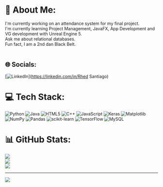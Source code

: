 # 💫 About Me:
I'm currently working on an attendance system for my final project.<br> I'm currently learning Project Management, JavaFX, App Development and VG development with Unreal Engine 5.<br>Ask me about relational databases. <br>Fun fact, I am a 2nd dan Black Belt.<br><br>


## 🌐 Socials:
[![LinkedIn](https://img.shields.io/badge/LinkedIn-%230077B5.svg?logo=linkedin&logoColor=white)](https://linkedin.com/in/Rhed Santiago) 

# 💻 Tech Stack:
![Python](https://img.shields.io/badge/python-3670A0?style=for-the-badge&logo=python&logoColor=ffdd54) ![Java](https://img.shields.io/badge/java-%23ED8B00.svg?style=for-the-badge&logo=openjdk&logoColor=white) ![HTML5](https://img.shields.io/badge/html5-%23E34F26.svg?style=for-the-badge&logo=html5&logoColor=white) ![C++](https://img.shields.io/badge/c++-%2300599C.svg?style=for-the-badge&logo=c%2B%2B&logoColor=white) ![JavaScript](https://img.shields.io/badge/javascript-%23323330.svg?style=for-the-badge&logo=javascript&logoColor=%23F7DF1E) ![Keras](https://img.shields.io/badge/Keras-%23D00000.svg?style=for-the-badge&logo=Keras&logoColor=white) ![Matplotlib](https://img.shields.io/badge/Matplotlib-%23ffffff.svg?style=for-the-badge&logo=Matplotlib&logoColor=black) ![NumPy](https://img.shields.io/badge/numpy-%23013243.svg?style=for-the-badge&logo=numpy&logoColor=white) ![Pandas](https://img.shields.io/badge/pandas-%23150458.svg?style=for-the-badge&logo=pandas&logoColor=white) ![scikit-learn](https://img.shields.io/badge/scikit--learn-%23F7931E.svg?style=for-the-badge&logo=scikit-learn&logoColor=white) ![TensorFlow](https://img.shields.io/badge/TensorFlow-%23FF6F00.svg?style=for-the-badge&logo=TensorFlow&logoColor=white) ![MySQL](https://img.shields.io/badge/mysql-%2300000f.svg?style=for-the-badge&logo=mysql&logoColor=white)
# 📊 GitHub Stats:
![](https://github-readme-stats.vercel.app/api?username=rhedsantiago&theme=dark&hide_border=false&include_all_commits=false&count_private=false)<br/>
![](https://github-readme-streak-stats.herokuapp.com/?user=rhedsantiago&theme=dark&hide_border=false)<br/>
![](https://github-readme-stats.vercel.app/api/top-langs/?username=rhedsantiago&theme=dark&hide_border=false&include_all_commits=false&count_private=false&layout=compact)

---
[![](https://visitcount.itsvg.in/api?id=rhedsantiago&icon=0&color=0)](https://visitcount.itsvg.in)

<!-- Proudly created with GPRM ( https://gprm.itsvg.in ) -->
